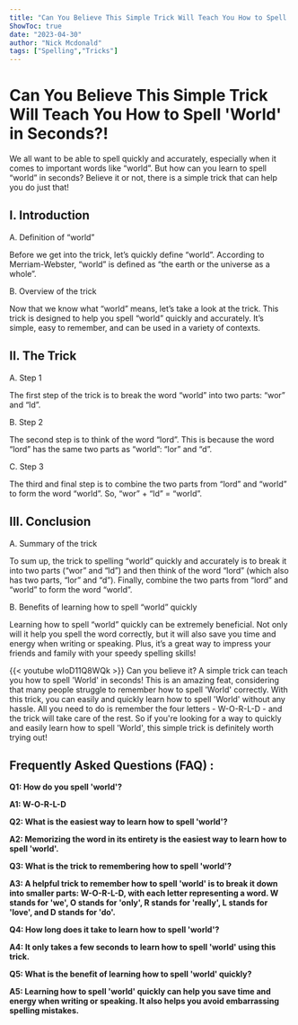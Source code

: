 ```yaml
---
title: "Can You Believe This Simple Trick Will Teach You How to Spell 'World' in Seconds?!"
ShowToc: true 
date: "2023-04-30"
author: "Nick Mcdonald" 
tags: ["Spelling","Tricks"]
---
```

# Can You Believe This Simple Trick Will Teach You How to Spell 'World' in Seconds?!

We all want to be able to spell quickly and accurately, especially when it comes to important words like “world”. But how can you learn to spell “world” in seconds? Believe it or not, there is a simple trick that can help you do just that!

## I. Introduction

A. Definition of “world”

Before we get into the trick, let’s quickly define “world”. According to Merriam-Webster, “world” is defined as “the earth or the universe as a whole”.

B. Overview of the trick

Now that we know what “world” means, let’s take a look at the trick. This trick is designed to help you spell “world” quickly and accurately. It’s simple, easy to remember, and can be used in a variety of contexts.

## II. The Trick

A. Step 1

The first step of the trick is to break the word “world” into two parts: “wor” and “ld”.

B. Step 2

The second step is to think of the word “lord”. This is because the word “lord” has the same two parts as “world”: “lor” and “d”.

C. Step 3

The third and final step is to combine the two parts from “lord” and “world” to form the word “world”. So, “wor” + “ld” = “world”.

## III. Conclusion

A. Summary of the trick

To sum up, the trick to spelling “world” quickly and accurately is to break it into two parts (“wor” and “ld”) and then think of the word “lord” (which also has two parts, “lor” and “d”). Finally, combine the two parts from “lord” and “world” to form the word “world”.

B. Benefits of learning how to spell “world” quickly

Learning how to spell “world” quickly can be extremely beneficial. Not only will it help you spell the word correctly, but it will also save you time and energy when writing or speaking. Plus, it’s a great way to impress your friends and family with your speedy spelling skills!

{{< youtube wIoD11Q8WQk >}} 
Can you believe it? A simple trick can teach you how to spell 'World' in seconds! This is an amazing feat, considering that many people struggle to remember how to spell 'World' correctly. With this trick, you can easily and quickly learn how to spell 'World' without any hassle. All you need to do is remember the four letters - W-O-R-L-D - and the trick will take care of the rest. So if you're looking for a way to quickly and easily learn how to spell 'World', this simple trick is definitely worth trying out!

## Frequently Asked Questions (FAQ) :
**Q1: How do you spell 'world'?**

**A1: W-O-R-L-D**

**Q2: What is the easiest way to learn how to spell 'world'?**

**A2: Memorizing the word in its entirety is the easiest way to learn how to spell 'world'.**

**Q3: What is the trick to remembering how to spell 'world'?**

**A3: A helpful trick to remember how to spell 'world' is to break it down into smaller parts: W-O-R-L-D, with each letter representing a word. W stands for 'we', O stands for 'only', R stands for 'really', L stands for 'love', and D stands for 'do'.**

**Q4: How long does it take to learn how to spell 'world'?**

**A4: It only takes a few seconds to learn how to spell 'world' using this trick.**

**Q5: What is the benefit of learning how to spell 'world' quickly?**

**A5: Learning how to spell 'world' quickly can help you save time and energy when writing or speaking. It also helps you avoid embarrassing spelling mistakes.**






